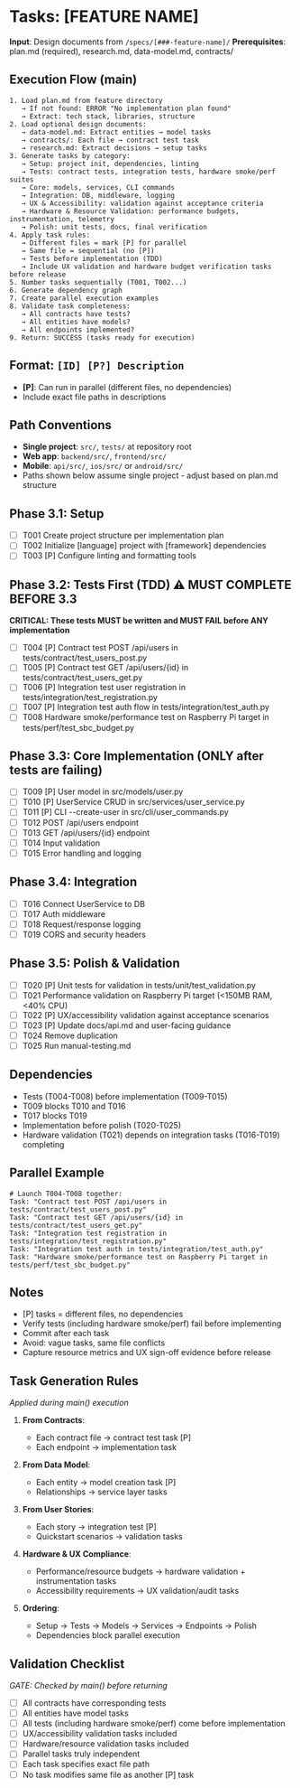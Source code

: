# Tasks: [FEATURE NAME]

**Input**: Design documents from `/specs/[###-feature-name]/`
**Prerequisites**: plan.md (required), research.md, data-model.md, contracts/

## Execution Flow (main)
```
1. Load plan.md from feature directory
   → If not found: ERROR "No implementation plan found"
   → Extract: tech stack, libraries, structure
2. Load optional design documents:
   → data-model.md: Extract entities → model tasks
   → contracts/: Each file → contract test task
   → research.md: Extract decisions → setup tasks
3. Generate tasks by category:
   → Setup: project init, dependencies, linting
   → Tests: contract tests, integration tests, hardware smoke/perf suites
   → Core: models, services, CLI commands
   → Integration: DB, middleware, logging
   → UX & Accessibility: validation against acceptance criteria
   → Hardware & Resource Validation: performance budgets, instrumentation, telemetry
   → Polish: unit tests, docs, final verification
4. Apply task rules:
   → Different files = mark [P] for parallel
   → Same file = sequential (no [P])
   → Tests before implementation (TDD)
   → Include UX validation and hardware budget verification tasks before release
5. Number tasks sequentially (T001, T002...)
6. Generate dependency graph
7. Create parallel execution examples
8. Validate task completeness:
   → All contracts have tests?
   → All entities have models?
   → All endpoints implemented?
9. Return: SUCCESS (tasks ready for execution)
```

## Format: `[ID] [P?] Description`
- **[P]**: Can run in parallel (different files, no dependencies)
- Include exact file paths in descriptions

## Path Conventions
- **Single project**: `src/`, `tests/` at repository root
- **Web app**: `backend/src/`, `frontend/src/`
- **Mobile**: `api/src/`, `ios/src/` or `android/src/`
- Paths shown below assume single project - adjust based on plan.md structure

## Phase 3.1: Setup
- [ ] T001 Create project structure per implementation plan
- [ ] T002 Initialize [language] project with [framework] dependencies
- [ ] T003 [P] Configure linting and formatting tools

## Phase 3.2: Tests First (TDD) ⚠️ MUST COMPLETE BEFORE 3.3
**CRITICAL: These tests MUST be written and MUST FAIL before ANY implementation**
- [ ] T004 [P] Contract test POST /api/users in tests/contract/test_users_post.py
- [ ] T005 [P] Contract test GET /api/users/{id} in tests/contract/test_users_get.py
- [ ] T006 [P] Integration test user registration in tests/integration/test_registration.py
- [ ] T007 [P] Integration test auth flow in tests/integration/test_auth.py
- [ ] T008 Hardware smoke/performance test on Raspberry Pi target in tests/perf/test_sbc_budget.py

## Phase 3.3: Core Implementation (ONLY after tests are failing)
- [ ] T009 [P] User model in src/models/user.py
- [ ] T010 [P] UserService CRUD in src/services/user_service.py
- [ ] T011 [P] CLI --create-user in src/cli/user_commands.py
- [ ] T012 POST /api/users endpoint
- [ ] T013 GET /api/users/{id} endpoint
- [ ] T014 Input validation
- [ ] T015 Error handling and logging

## Phase 3.4: Integration
- [ ] T016 Connect UserService to DB
- [ ] T017 Auth middleware
- [ ] T018 Request/response logging
- [ ] T019 CORS and security headers

## Phase 3.5: Polish & Validation
- [ ] T020 [P] Unit tests for validation in tests/unit/test_validation.py
- [ ] T021 Performance validation on Raspberry Pi target (<150MB RAM, <40% CPU)
- [ ] T022 [P] UX/accessibility validation against acceptance scenarios
- [ ] T023 [P] Update docs/api.md and user-facing guidance
- [ ] T024 Remove duplication
- [ ] T025 Run manual-testing.md

## Dependencies
- Tests (T004-T008) before implementation (T009-T015)
- T009 blocks T010 and T016
- T017 blocks T019
- Implementation before polish (T020-T025)
- Hardware validation (T021) depends on integration tasks (T016-T019) completing

## Parallel Example
```
# Launch T004-T008 together:
Task: "Contract test POST /api/users in tests/contract/test_users_post.py"
Task: "Contract test GET /api/users/{id} in tests/contract/test_users_get.py"
Task: "Integration test registration in tests/integration/test_registration.py"
Task: "Integration test auth in tests/integration/test_auth.py"
Task: "Hardware smoke/performance test on Raspberry Pi target in tests/perf/test_sbc_budget.py"
```

## Notes
- [P] tasks = different files, no dependencies
- Verify tests (including hardware smoke/perf) fail before implementing
- Commit after each task
- Avoid: vague tasks, same file conflicts
- Capture resource metrics and UX sign-off evidence before release

## Task Generation Rules
*Applied during main() execution*

1. **From Contracts**:
   - Each contract file → contract test task [P]
   - Each endpoint → implementation task
   
2. **From Data Model**:
   - Each entity → model creation task [P]
   - Relationships → service layer tasks
   
3. **From User Stories**:
   - Each story → integration test [P]
   - Quickstart scenarios → validation tasks

4. **Hardware & UX Compliance**:
   - Performance/resource budgets → hardware validation + instrumentation tasks
   - Accessibility requirements → UX validation/audit tasks

5. **Ordering**:
   - Setup → Tests → Models → Services → Endpoints → Polish
   - Dependencies block parallel execution

## Validation Checklist
*GATE: Checked by main() before returning*

- [ ] All contracts have corresponding tests
- [ ] All entities have model tasks
- [ ] All tests (including hardware smoke/perf) come before implementation
- [ ] UX/accessibility validation tasks included
- [ ] Hardware/resource validation tasks included
- [ ] Parallel tasks truly independent
- [ ] Each task specifies exact file path
- [ ] No task modifies same file as another [P] task
